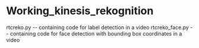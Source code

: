 # Working_kinesis_rekognition
rtcreko.py  -- containing code for label detection in a video
rtcreko_face.py -- containing code for face detection with bounding box coordinates in a video
